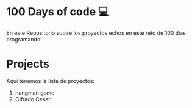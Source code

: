 # 100 Days of code 💻
En este Repositorio subire los proyectos echos en este reto de 100 dias programando!
# Projects
Aquí tenemos la lista de proyectos:
01. hangman game 
02. Cifrado Cesar 
